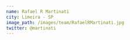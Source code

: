 ```yaml
---
name: Rafael R Martinati
city: Limeira - SP
image_path: /images/team/RafaelRMartinati.jpg
twitter: @martinati
---
```

